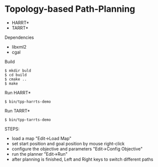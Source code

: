 # Topology-based Path-Planning

* HARRT*
* TARRT*

Dependencies
* libxml2
* cgal

Build
```
$ mkdir buld
$ cd build
$ cmake ..
$ make
```

Run HARRT*
```
$ bin/tpp-harrts-demo
```

Run TARRT*
```
$ bin/tpp-tarrts-demo
```
STEPS:
* load a map "Edit->Load Map"
* set start position and goal position by mouse right-click
* configure the objective and parameters "Edit->Config Objective"
* run the planner "Edit->Run"
* after planning is finished, Left and Right keys to switch different paths

